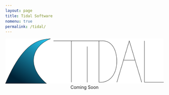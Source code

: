 ```yaml
---
layout: page
title: Tidal Software
nomenu: true
permalink: /tidal/
---
```

<center><img src="/images/tidalsoft_logo.png"><br />
Coming Soon</center>